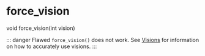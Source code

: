 # force_vision

<Prototype>void force_vision(int vision)</Prototype>

::: danger Flawed
`force_vision()` does not work. See [Visions](../guide/changing-world.md#visions) for information on how to accurately use visions.
:::
